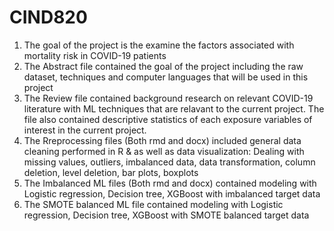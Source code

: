# CIND820
1. The goal of the project is the examine the factors associated with mortality risk in COVID-19 patients
2. The Abstract file contained the goal of the project including the raw dataset, techniques and computer languages that will be used in this project
3. The Review file contained background research on relevant COVID-19 literature with ML techniques that are relavant to the current project. 
   The file also contained descriptive statistics of each exposure variables of interest in the current project.
4. The Rreprocessing files (Both rmd and docx) included general data cleaning performed in R & as well as data visualization:
   Dealing with missing values, outliers, imbalanced data, data transformation, column deletion, level deletion, bar plots, boxplots
5. The Imbalanced ML files (Both rmd and docx) contained modeling with Logistic regression, Decision tree, XGBoost with imbalanced target data
6. The SMOTE balanced ML file contained modeling with Logistic regression, Decision tree, XGBoost with SMOTE balanced target data

